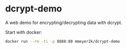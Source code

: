 # dcrypt-demo

A web demo for encrypting/decrypting data with dcrypt.

Start with docker:

```bash
docker run --rm -ti -p 8888:80 mmeyer2k/dcrypt-demo
```
